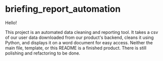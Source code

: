 # briefing_report_automation

Hello!

This project is an automated data cleaning and reporting tool. It takes a csv of our user data downloaded from our product's backend, cleans it using Python, and displays it on a word document for easy access. Neither the main file, template, or this README is a finished product. There is still polishing and refactoring to be done. 